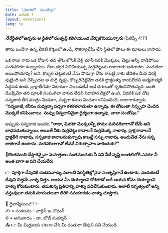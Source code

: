 ```yaml
---
title: "ఎడారిలో  సెలయేర్లు"
date: జనవరి 7
layout: devotional
lang: te
---
```


***నేనేస్థితిలో ఉన్నను ఆ స్థితిలో సంతృప్తి కలిగియుండ నేర్చుకొనియున్నాను*** (ఫిలిప్పీ 4:11)

తాను బందీగా ఉన్న చీకటి కొట్టులో ఉండి, సౌకర్యాలేమీ లేని స్థితిలో పౌలు ఈ మాటలు రాసాడు. 

ఒక రాజు గారు ఒక రోజున  తన తోట లోనికి వెళ్లి చూసే సరికి మొక్కలు, చెట్లు అన్నీ వాడిపోయి ఎండిపోతూ ఉన్నాయట. గేటు దగ్గర నిలిచియున్న మర్రిచెట్టును రాజుగారు అడిగారట. ఎందుకిలా అయిపోయావు? అని. కొబ్బరి చెట్టుకంటే నేను పొడుగ్గా లేను కాబట్టి నాకు జీవితం మీద విరక్తి పుట్టింది అని చెప్పిందట ఆ మర్రి వృక్షం. కొబ్బరిచెట్టేమో తనకి ద్రాక్షపళ్ళు కాయలేదని ఆత్మహత్యకి సిద్ధపడి ఉంది. ద్రాక్షాతీగేమో నిటారుగా నిలబడలేనే అనే దిగులుతో కృశించిపోతున్నది. బంతి మొక్కేమో తన పూలకి సంపంగిలా వాసన లేదని నిరాహార దీక్షలో ఉంది. చివరికి ఒక చోట సన్నజాజి తీగె మాత్రం నిండుగా, పచ్చగా కనుల విందుగా కనిపించింది. రాజుగారన్నారు, **“సన్నజాజీ, కనీసం నువ్వన్నా పచ్చగా కళకళలాడుతూ ఉన్నావు. ఈ తోటంతా నిస్పృహ చెందిన మొక్కలే కనిపించాయి. నువ్వు చిన్నదానివైనా ధైర్యంగా ఉన్నావు, చాలా సంతోషం.”**

అప్పుడు సన్నజాజి అందట **“రాజా, మిగతా మొక్కలన్నీ తాము మరెవరిలాగానో లేమే అని బాధపడుతున్నాయి. అయితే నీకు మర్రిచెట్టు కావాలనే మర్రిమొక్క నాటావు. ద్రాక్ష కావాలనే ద్రాక్షతీగె నాటావు. సన్నజాజి కావాలనుకున్నావు కాబట్టే నన్ను నాటావు. అందుచేత నేను సన్న జాజిగానే ఉంటాను. మరెవరిలాగానో లేననే నిరుత్సాహం నాకెందుకు?”**

**📖కొంతమంది చేస్తారెన్నైనా మహత్తులు పంతమెందుకు నీ పని నీదే సృష్టి అంతటిలోకి ఎవరూ నీ అంత బాగా ఆ పని చేయలేరు**

👉 **పూర్తిగా దేవునికి చెందినవాళ్ళు ఎలాంటి పరిస్థితిల్లోనైనా సంతృప్తిగానే ఉంటారు. ఎందుకంటే దేవుని చిత్తమే వాళ్ళ చిత్తం. ఆయన ఏం చెయ్యాలని కోరతాడో అదే ఆయన కోసం చెయ్యాలని వాళ్ళు కోరుకుంటారు. తమకున్న ప్రతిదాన్ని వాళ్ళు వదిలేసుకుంటారు. అలాటి నగ్నత్వంలో అన్ని వస్తువులూ తమకి నూరంతలుగా తిరిగి సమకూరడం వాళ్ళు చూస్తారు.**

<div class="blessing">🙏 <span class="bless-text">దైవాశ్శీసులు!!!</span> ✨</div>

<div class="credit">✍️ <span class="credit-text">▪ సంకలనం - చార్లెస్ ఇ. కౌమన్</span></div>
<div class="credit">🌐 <span class="credit-text">▪ అనువాదం - డా. జోబ్ సుదర్శన్</span></div>


<div class="share">📤 👉 <span class="share-text">మీ మిత్రులకు share చేసి మీ వంతుగా దేవుని పని చేయండి.</span></div>
